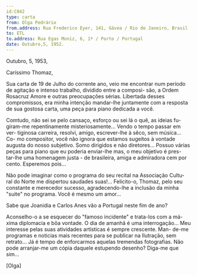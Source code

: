 ```yaml
---
id:C042
type: carta
from: Olga Pedrário
from.address: Rua Frederico Eyer, 141, Gávea / Rio de Janeiro, Brasil
to: ETL
to.address: Rua Egas Moniz, 6, 1º / Porto / Portugal
date: Outubro,5, 1952.
---
```


Outubro, 5, 1953,

Caríssimo Thomaz,

Sua carta de 19 de Julho do corrente ano, veio me encontrar
num período de agitação e intenso trabalho, dividido entre a composi-
são, a Ordem Rosacruz Amore e outras preocupações sérias. Libertada
desses compromissos, era minha intenção mandar-lhe juntamente com a
resposta de sua gostosa carta, uma peça para piano dedicada a você.

Comtudo, não sei se pelo cansaço, esforço ou sei lá o quê, as ideias fu-
giram-me repentinamente misteriosamente... Vendo o tempo passar em ver-
tiginosa carreira, resolvi, amigo, escrever-lhe à sêco, sem música... Co-
mo compositor, você não ignora que estamos sugeitos à vontade augusta
do nosso subjetivo. Somo dirigidos e não diretores... Possuo várias
peças para piano que eu poderia  enviar-lhe mas, o meu objetivo é pres- 
tar-lhe uma homenagem justa - de brasileira, amiga e admiradora cem por
cento. Esperemos pois...

Não pode imaginar como o programa do seu recital na Associação Cultu-
ral do Norte me dispertou saudades suas!... Felicito-o, Thomaz, pelo seu
constante e merecedor sucesso, agradecendo-lhe a inclusão da minha
"suite" no programa.  Você é mesmo um amor...

Sabe que Joanidia e Carlos Anes vão a Portugal neste fim de ano?

Aconselho-o a se esquecer do "famoso incidente" e trata-los com a má-
xima diplomacia e bõa vontade. O dia de amanhã é uma interrogação...
Meu interesse pelas suas atividades artísticas é sempre crescente. Man-
de-me programas e noticias mais recentes para se publicar na Ilutração,
sem retrato... Já é tempo de enforcarmos aquelas tremendas fotografias.
Não pode arranjar-me um cópia daquele estupendo desenho? Diga-me que
sim...

[Olga]
